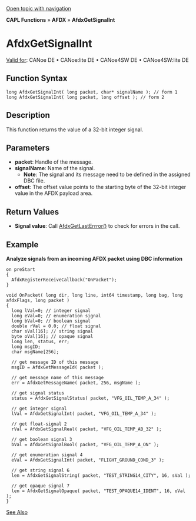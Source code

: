 [Open topic with navigation](../../../../../CANoeDEFamily.htm#Topics/CAPLFunctions/ADFX/Functions/CAPLfunctionAfdxGetSignalInt.md)

**CAPL Functions** » **AFDX** » **AfdxGetSignalInt**

# AfdxGetSignalInt

[Valid for](../../../Shared/FeatureAvailability.md): CANoe DE • CANoe:lite DE • CANoe4SW DE • CANoe4SW:lite DE

## Function Syntax

```plaintext
long AfdxGetSignalInt( long packet, char* signalName ); // form 1
long AfdxGetSignalInt( long packet, long offset ); // form 2
```

## Description

This function returns the value of a 32-bit integer signal.

## Parameters

- **packet**: Handle of the message.
- **signalName**: Name of the signal.
  - **Note**: The signal and its message need to be defined in the assigned DBC file.
- **offset**: The offset value points to the starting byte of the 32-bit integer value in the AFDX payload area.

## Return Values

- **Signal value**: Call [AfdxGetLastErrror()](CAPLfunctionAfdxGetLastError.md) to check for errors in the call.

## Example

**Analyze signals from an incoming AFDX packet using DBC information**

```plaintext
on preStart
{
  AfdxRegisterReceiveCallback("OnPacket");
}

void OnPacket( long dir, long line, int64 timestamp, long bag, long afdxFlags, long packet )
{
  long lVal=0; // integer signal
  long eVal=0; // enumeration signal
  long bVal=0; // boolean signal
  double rVal = 0.0; // float signal
  char sVal[16]; // string signal
  byte oVal[16]; // opaque signal
  long len, status, err;
  long msgID;
  char msgName[256];

  // get message ID of this message
  msgID = AfdxGetMessageId( packet );

  // get message name of this message
  err = AfdxGetMessageName( packet, 256, msgName );

  // get signal status
  status = AfdxGetSignalStatus( packet, "VFG_OIL_TEMP_A_34" );

  // get integer signal
  lVal = AfdxGetSignalInt( packet, "VFG_OIL_TEMP_A_34" );

  // get float-signal 2
  rVal = AfdxGetSignalReal( packet, "VFG_OIL_TEMP_AB_32" );

  // get boolean signal 3
  bVal = AfdxGetSignalBool( packet, "VFG_OIL_TEMP_A_ON" );

  // get enumeration signal 4
  eVal = AfdxGetSignalInt( packet, "FLIGHT_GROUND_COND_3" );

  // get string signal 6
  len = AfdxGetSignalString( packet, "TEST_STRING14_CITY", 16, sVal );

  // get opaque signal 7
  len = AfdxGetSignalOpaque( packet, "TEST_OPAQUE14_IDENT", 16, oVal );
}
```

[See Also](javascript:void(0);)